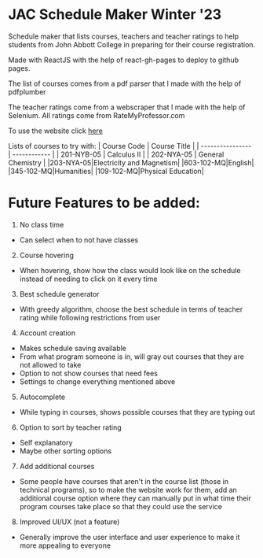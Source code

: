 
# JAC Schedule Maker Winter '23

Schedule maker that lists courses, teachers and teacher ratings
to help students from John Abbott College in preparing for their
course registration.

Made with ReactJS with the help of react-gh-pages to deploy to github pages.

The list of courses comes from a pdf parser that I made with the help of pdfplumber

The teacher ratings come from a webscraper that I made with the help of Selenium. All ratings come from RateMyProfessor.com

To use the website click [here](https://trollermaner.github.io/schedule-maker)

Lists of courses to try with:
| Course Code      | Course Title |
| ---------------- | ------------ |
| 201-NYB-05       | Calculus II   |
| 202-NYA-05   | General Chemistry        |
|203-NYA-05|Electricity and Magnetism|
|603-102-MQ|English|
|345-102-MQ|Humanities|
|109-102-MQ|Physical Education|

# Future Features to be added:

1. No class time
  - Can select when to not have classes
2. Course hovering 
  - When hovering, show how the class would look like on the schedule instead of needing to click on it every time
3. Best schedule generator
  - With greedy algorithm, choose the best schedule in terms of teacher rating while following restrictions from user
4. Account creation
  - Makes schedule saving available
  - From what program someone is in, will gray out courses that they are not allowed to take
  - Option to not show courses that need fees
  - Settings to change everything mentioned above
5. Autocomplete
  - While typing in courses, shows possible courses that they are typing out
6. Option to sort by teacher rating
  - Self explanatory
  - Maybe other sorting options
7. Add additional courses
  - Some people have courses that aren't in the course list (those in technical programs), so to make the website work for them, add an additional course option where they can manually put in what time their program courses take place so that they could use the service
8. Improved UI/UX (not a feature)
  - Generally improve the user interface and user experience to make it more appealing to everyone

